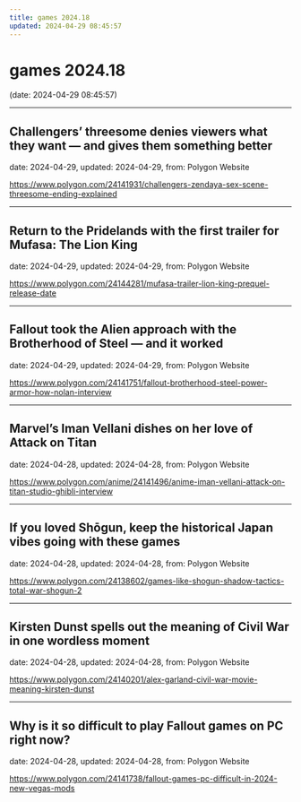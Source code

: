 ```yaml
---
title: games 2024.18
updated: 2024-04-29 08:45:57
---
```


# games 2024.18

(date: 2024-04-29 08:45:57)

---

## Challengers’ threesome denies viewers what they want — and gives them something better

date: 2024-04-29, updated: 2024-04-29, from: Polygon Website

 

<https://www.polygon.com/24141931/challengers-zendaya-sex-scene-threesome-ending-explained>

---

## Return to the Pridelands with the first trailer for Mufasa: The Lion King

date: 2024-04-29, updated: 2024-04-29, from: Polygon Website

 

<https://www.polygon.com/24144281/mufasa-trailer-lion-king-prequel-release-date>

---

## Fallout took the Alien approach with the Brotherhood of Steel — and it worked

date: 2024-04-29, updated: 2024-04-29, from: Polygon Website

 

<https://www.polygon.com/24141751/fallout-brotherhood-steel-power-armor-how-nolan-interview>

---

## Marvel’s Iman Vellani dishes on her love of Attack on Titan

date: 2024-04-28, updated: 2024-04-28, from: Polygon Website

 

<https://www.polygon.com/anime/24141496/anime-iman-vellani-attack-on-titan-studio-ghibli-interview>

---

## If you loved Shōgun, keep the historical Japan vibes going with these games

date: 2024-04-28, updated: 2024-04-28, from: Polygon Website

 

<https://www.polygon.com/24138602/games-like-shogun-shadow-tactics-total-war-shogun-2>

---

## Kirsten Dunst spells out the meaning of Civil War in one wordless moment

date: 2024-04-28, updated: 2024-04-28, from: Polygon Website

 

<https://www.polygon.com/24140201/alex-garland-civil-war-movie-meaning-kirsten-dunst>

---

## Why is it so difficult to play Fallout games on PC right now?

date: 2024-04-28, updated: 2024-04-28, from: Polygon Website

 

<https://www.polygon.com/24141738/fallout-games-pc-difficult-in-2024-new-vegas-mods>

